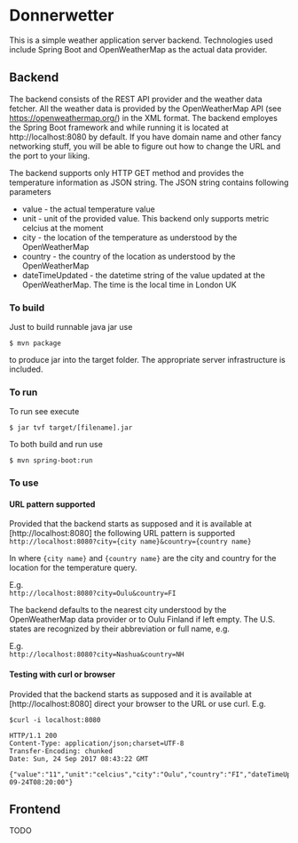 # Donnerwetter
This is a simple weather application server backend. Technologies used include Spring Boot and OpenWeatherMap as the actual data provider.

## Backend
The backend consists of the REST API provider and the weather data fetcher. All
the weather data is provided by the OpenWeatherMap API (see https://openweathermap.org/)
in the XML format. The backend employes the Spring Boot framework and while running it is located at http://localhost:8080 by default. If you have
domain name and other fancy networking stuff, you will be able to figure out how to change the URL and the port to your liking.

The backend supports only HTTP GET method and provides the temperature information as JSON string. The JSON string contains following parameters
- value - the actual temperature value
- unit - unit of the provided value. This backend only supports metric celcius at the moment
- city - the location of the temperature as understood by the OpenWeatherMap
- country - the country of the location as understood by the OpenWeatherMap
- dateTimeUpdated - the datetime string of the value updated at the OpenWeatherMap. The time is the local time in London UK

### To build
Just to build runnable java jar use  

`$ mvn package`  

to produce jar into the target folder. The appropriate server infrastructure is included.
### To run
To run see execute  

`$ jar tvf target/[filename].jar`  

To both build and run use  

`$ mvn spring-boot:run`
### To use
#### URL pattern supported
Provided that the backend starts as supposed and it is available at [http://localhost:8080] the following URL pattern is supported  
`http://localhost:8080?city={city name}&country={country name}`  

In where `{city name}` and `{country name}` are the city and country for the location for the temperature query.  

E.g.  
`http://localhost:8080?city=Oulu&country=FI`  

The backend defaults to the nearest city understood by the OpenWeatherMap data provider or to Oulu Finland if left empty. The U.S. states are recognized by their
abbreviation or full name, e.g.

E.g.  
`http://localhost:8080?city=Nashua&country=NH`  
#### Testing with curl or browser
Provided that the backend starts as supposed and it is available at [http://localhost:8080] direct your browser to the URL or
use curl. E.g.  
```
$curl -i localhost:8080

HTTP/1.1 200
Content-Type: application/json;charset=UTF-8
Transfer-Encoding: chunked
Date: Sun, 24 Sep 2017 08:43:22 GMT

{"value":"11","unit":"celcius","city":"Oulu","country":"FI","dateTimeUpdated":"2017-09-24T08:20:00"}
```  
## Frontend
TODO

